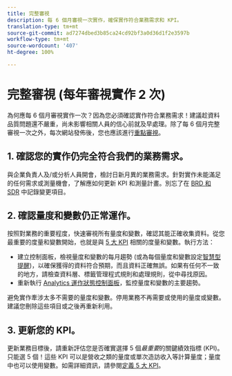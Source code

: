 ```yaml
---
title: 完整審視
description: 每 6 個月審視一次實作，確保實作符合業務需求和 KPI。
translation-type: tm+mt
source-git-commit: ad7274dbed3b85ca24cd92bf3a0d36d1f2e3597b
workflow-type: tm+mt
source-wordcount: '407'
ht-degree: 100%

---
```



# 完整審視 (每年審視實作 2 次)

為何應每 6 個月審視實作一次？因為您必須確認實作符合業務需求！建議趁資料品質問題還不嚴重，尚未影響相關人員的信心前就及早處理。除了每 6 個月完整審視一次之外，每次網站發佈後，您也應該進行[重點審視](/help/implement/review/focused-review.md)。

## 1. 確認您的實作仍完全符合我們的業務需求。

與企業負責人及/或分析人員開會，檢討日新月異的業務需求。針對實作未能滿足的任何需求或測量機會，了解應如何更新 KPI 和測量計畫。別忘了在 [BRD 和 SDR](https://experienceleague.adobe.com/docs/analytics-learn/tutorials/implementation/implementation-basics/creating-a-business-requirements-document.html?lang=zh-Hant#implementation) 中記錄變更項目。

## 2. 確認量度和變數仍正常運作。

按照對業務的重要程度，快速審視所有量度和變數，確認其能正確收集資料。從您最重要的度量和變數開始，也就是與 [5 大 KPI](https://experienceleague.adobe.com/docs/analytics/implementation/review/define-kpis.html?lang=zh-Hant#review) 相關的度量和變數。執行方法：

* 建立控制面板，檢視量度和變數的每月趨勢 (或為每個量度和變數設定[智慧型提醒](https://experienceleague.adobe.com/docs/analytics/analyze/analysis-workspace/virtual-analyst/intelligent-alerts/intellligent-alerts.html#analysis-workspace))，以確保獲得的資料符合預期，而且資料正確無誤。如果有任何不一致的地方，請檢查資料層、標籤管理程式規則和處理規則，從中尋找原因。
* 重新執行 [Analytics 運作狀態控制面板](https://assets.adobe.com/public/9549dbe7-765a-4899-77b8-85cbba1a4252)，監控量度和變數的主要趨勢。

避免實作牽涉太多不需要的量度和變數。停用業務不再需要或使用的量度或變數。建議您刪除這些項目或之後再重新利用。

## 3. 更新您的 KPI。

更新業務目標後，請重新評估您是否確實選擇 5 個&#x200B;*最重要*&#x200B;的關鍵績效指標 (KPI)。只能選 5 個！這些 KPI 可以是營收之類的量度或單次造訪收入等計算量度；量度中也可以使用變數。如需詳細資訊，請參閱[定義 5 大 KPI](/help/implement/review/define-kpis.md)。
